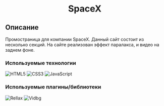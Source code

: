 <h1 align="center">SpaceX</h1>

## Описание
Промостраница для компании SpaceX.
Данный сайт состоит из несколько секций. На сайте реализован эффект паралакса, и видео на заднем фоне.

### Используемые технологии
![HTML5](https://img.shields.io/badge/-HTML5-black?style=flat-square&logo=html5&logoColor=html)
![CSS3](https://img.shields.io/badge/-CSS3-black?style=flat-square&logo=css3)
![JavaScript](https://img.shields.io/badge/-JavaScript-black?style=flat-square&logo=javascript)

### Используемые плагины/библиотеки
![Rellax](https://img.shields.io/badge/-Rellax-black?style=flat-square&logo=rellax&logoColor=rellax)
![Vidbg](https://img.shields.io/badge/-Vidbg-black?style=flat-square&logo=vidbg&logoColor=vidbg)
